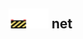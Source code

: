 ## <img src="../../.gitbook/assets/unknown.png" width="32" height="32" /><img src="../../.gitbook/assets/base.png" width="32" height="32" /> net

